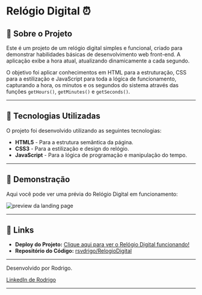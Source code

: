 # Relógio Digital :alarm_clock:

## 📖 Sobre o Projeto

Este é um projeto de um relógio digital simples e funcional, criado para demonstrar habilidades básicas de desenvolvimento web front-end. A aplicação exibe a hora atual, atualizando dinamicamente a cada segundo.

O objetivo foi aplicar conhecimentos em HTML para a estruturação, CSS para a estilização e JavaScript para toda a lógica de funcionamento, capturando a hora, os minutos e os segundos do sistema através das funções `getHours()`, `getMinutes()` e `getSeconds()`.

-----

## 🚀 Tecnologias Utilizadas

O projeto foi desenvolvido utilizando as seguintes tecnologias:

  - **HTML5** - Para a estrutura semântica da página.
  - **CSS3** - Para a estilização e design do relógio.
  - **JavaScript** - Para a lógica de programação e manipulação do tempo.

-----

## 📸 Demonstração

Aqui você pode ver uma prévia do Relógio Digital em funcionamento:

![preview da landing page](https://i.imgur.com/oV40dmg.png)



-----

## 🔗 Links

  - **Deploy do Projeto:** [Clique aqui para ver o Relógio Digital funcionando!](https://rsvdrigo.github.io/RelogioDigital/)
  - **Repositório do Código:** [rsvdrigo/RelogioDigital](https://github.com/rsvdrigo/RelogioDigital)

-----


Desenvolvido por Rodrigo.

[LinkedIn de Rodrigo](https://www.linkedin.com/in/rosdrigo)

-----
